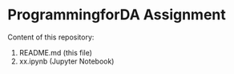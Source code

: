 # ProgrammingforDA Assignment

Content of this repository:

1. README.md (this file)
2. xx.ipynb (Jupyter Notebook)

